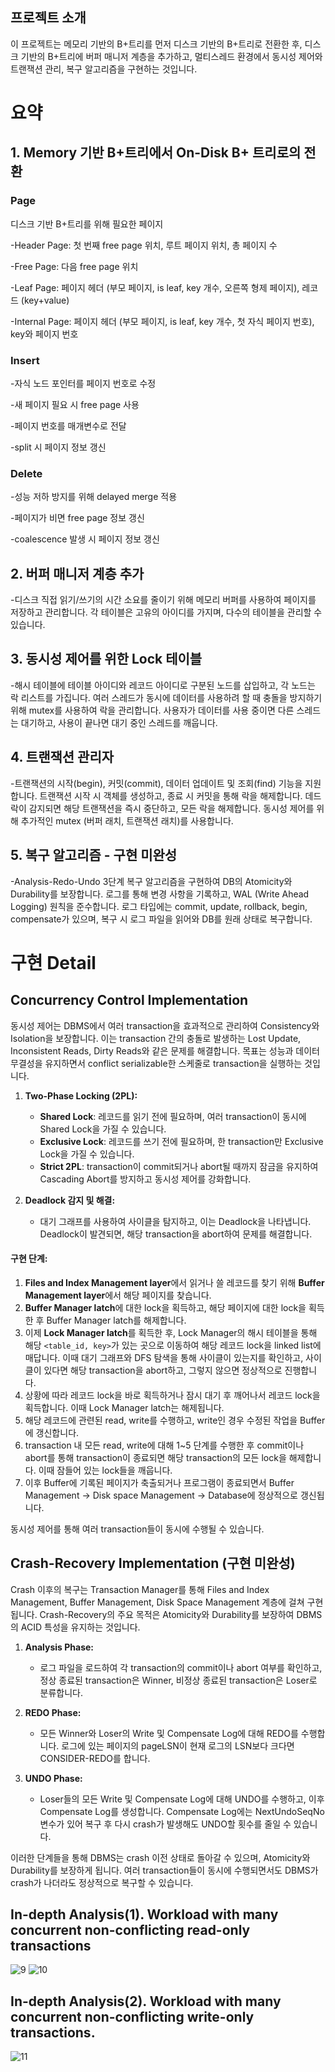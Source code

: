 ## 프로젝트 소개

이 프로젝트는 메모리 기반의 B+트리를 먼저 디스크 기반의 B+트리로 전환한 후, 디스크 기반의 B+트리에 버퍼 매니저 계층을 추가하고, 멀티스레드 환경에서 동시성 제어와 트랜잭션 관리, 복구 알고리즘을 구현하는 것입니다.

# 요약

## 1. Memory 기반 B+트리에서 On-Disk B+ 트리로의 전환

### Page
디스크 기반 B+트리를 위해 필요한 페이지

-Header Page: 첫 번째 free page 위치, 루트 페이지 위치, 총 페이지 수

-Free Page: 다음 free page 위치

-Leaf Page: 페이지 헤더 (부모 페이지, is leaf, key 개수, 오른쪽 형제 페이지), 레코드 (key+value)

-Internal Page: 페이지 헤더 (부모 페이지, is leaf, key 개수, 첫 자식 페이지 번호), key와 페이지 번호

### Insert
-자식 노드 포인터를 페이지 번호로 수정

-새 페이지 필요 시 free page 사용

-페이지 번호를 매개변수로 전달

-split 시 페이지 정보 갱신


### Delete
-성능 저하 방지를 위해 delayed merge 적용

-페이지가 비면 free page 정보 갱신

-coalescence 발생 시 페이지 정보 갱신

## 2. 버퍼 매니저 계층 추가
-디스크 직접 읽기/쓰기의 시간 소요를 줄이기 위해 메모리 버퍼를 사용하여 페이지를 저장하고 관리합니다. 각 테이블은 고유의 아이디를 가지며, 다수의 테이블을 관리할 수 있습니다.

## 3. 동시성 제어를 위한 Lock 테이블
-해시 테이블에 테이블 아이디와 레코드 아이디로 구분된 노드를 삽입하고, 각 노드는 락 리스트를 가집니다. 여러 스레드가 동시에 데이터를 사용하려 할 때 충돌을 방지하기 위해 mutex를 사용하여 락을 관리합니다. 사용자가 데이터를 사용 중이면 다른 스레드는 대기하고, 사용이 끝나면 대기 중인 스레드를 깨웁니다.

## 4. 트랜잭션 관리자
-트랜잭션의 시작(begin), 커밋(commit), 데이터 업데이트 및 조회(find) 기능을 지원합니다. 트랜잭션 시작 시 객체를 생성하고, 종료 시 커밋을 통해 락을 해제합니다. 데드락이 감지되면 해당 트랜잭션을 즉시 중단하고, 모든 락을 해제합니다. 동시성 제어를 위해 추가적인 mutex (버퍼 래치, 트랜잭션 래치)를 사용합니다.

## 5. 복구 알고리즘 - 구현 미완성
-Analysis-Redo-Undo 3단계 복구 알고리즘을 구현하여 DB의 Atomicity와 Durability를 보장합니다. 로그를 통해 변경 사항을 기록하고, WAL (Write Ahead Logging) 원칙을 준수합니다. 로그 타입에는 commit, update, rollback, begin, compensate가 있으며, 복구 시 로그 파일을 읽어와 DB를 원래 상태로 복구합니다.

# 구현 Detail

## Concurrency Control Implementation

동시성 제어는 DBMS에서 여러 transaction을 효과적으로 관리하여 Consistency와 Isolation을 보장합니다. 이는 transaction 간의 충돌로 발생하는 Lost Update, Inconsistent Reads, Dirty Reads와 같은 문제를 해결합니다. 목표는 성능과 데이터 무결성을 유지하면서 conflict serializable한 스케줄로 transaction을 실행하는 것입니다.

1. **Two-Phase Locking (2PL):**
   - **Shared Lock**: 레코드를 읽기 전에 필요하며, 여러 transaction이 동시에 Shared Lock을 가질 수 있습니다.
   - **Exclusive Lock**: 레코드를 쓰기 전에 필요하며, 한 transaction만 Exclusive Lock을 가질 수 있습니다.
   - **Strict 2PL**: transaction이 commit되거나 abort될 때까지 잠금을 유지하여 Cascading Abort를 방지하고 동시성 제어를 강화합니다.

2. **Deadlock 감지 및 해결:**
   - 대기 그래프를 사용하여 사이클을 탐지하고, 이는 Deadlock을 나타냅니다. Deadlock이 발견되면, 해당 transaction을 abort하여 문제를 해결합니다.

#### 구현 단계:
1. **Files and Index Management layer**에서 읽거나 쓸 레코드를 찾기 위해 **Buffer Management layer**에서 해당 페이지를 찾습니다.
2. **Buffer Manager latch**에 대한 lock을 획득하고, 해당 페이지에 대한 lock을 획득한 후 Buffer Manager latch를 해제합니다.
3. 이제 **Lock Manager latch**를 획득한 후, Lock Manager의 해시 테이블을 통해 해당 `<table_id, key>`가 있는 곳으로 이동하여 해당 레코드 lock을 linked list에 매답니다. 이때 대기 그래프와 DFS 탐색을 통해 사이클이 있는지를 확인하고, 사이클이 있다면 해당 transaction을 abort하고, 그렇지 않으면 정상적으로 진행합니다.
4. 상황에 따라 레코드 lock을 바로 획득하거나 잠시 대기 후 깨어나서 레코드 lock을 획득합니다. 이때 Lock Manager latch는 해제됩니다.
5. 해당 레코드에 관련된 read, write를 수행하고, write인 경우 수정된 작업을 Buffer에 갱신합니다.
6. transaction 내 모든 read, write에 대해 1~5 단계를 수행한 후 commit이나 abort를 통해 transaction이 종료되면 해당 transaction의 모든 lock을 해제합니다. 이때 잠들어 있는 lock들을 깨웁니다.
7. 이후 Buffer에 기록된 페이지가 축출되거나 프로그램이 종료되면서 Buffer Management -> Disk space Management -> Database에 정상적으로 갱신됩니다.

동시성 제어를 통해 여러 transaction들이 동시에 수행될 수 있습니다.

## Crash-Recovery Implementation (구현 미완성)

Crash 이후의 복구는 Transaction Manager를 통해 Files and Index Management, Buffer Management, Disk Space Management 계층에 걸쳐 구현됩니다. Crash-Recovery의 주요 목적은 Atomicity와 Durability를 보장하여 DBMS의 ACID 특성을 유지하는 것입니다.

1. **Analysis Phase:**
   - 로그 파일을 로드하여 각 transaction의 commit이나 abort 여부를 확인하고, 정상 종료된 transaction은 Winner, 비정상 종료된 transaction은 Loser로 분류합니다.

2. **REDO Phase:**
   - 모든 Winner와 Loser의 Write 및 Compensate Log에 대해 REDO를 수행합니다. 로그에 있는 페이지의 pageLSN이 현재 로그의 LSN보다 크다면 CONSIDER-REDO를 합니다.

3. **UNDO Phase:**
   - Loser들의 모든 Write 및 Compensate Log에 대해 UNDO를 수행하고, 이후 Compensate Log를 생성합니다. Compensate Log에는 NextUndoSeqNo 변수가 있어 복구 후 다시 crash가 발생해도 UNDO할 횟수를 줄일 수 있습니다.

이러한 단계들을 통해 DBMS는 crash 이전 상태로 돌아갈 수 있으며, Atomicity와 Durability를 보장하게 됩니다. 여러 transaction들이 동시에 수행되면서도 DBMS가 crash가 나더라도 정상적으로 복구할 수 있습니다.

## In-depth Analysis(1). Workload with many concurrent non-conflicting read-only transactions
![9](https://github.com/csh7733/DBMS/assets/149491102/b9a02d4c-7ec3-447c-bd31-5145e6ce1661)
![10](https://github.com/csh7733/DBMS/assets/149491102/be26f025-ada4-4cbf-8abf-547052825895)

## In-depth Analysis(2). Workload with many concurrent non-conflicting write-only transactions.
![11](https://github.com/csh7733/DBMS/assets/149491102/50f00943-7f74-4111-bbac-14978ab4759c)
